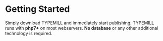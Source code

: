 # Getting Started

Simply download TYPEMILL and immediately start publishing. TYPEMILL runs with **php7+** on most webservers. **No database** or any other additional technology is required.